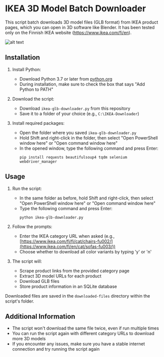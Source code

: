 # IKEA 3D Model Batch Downloader

This script batch downloads 3D model files (GLB format) from IKEA product pages, which you can open in 3D software like Blender. It has been tested only on the Finnish IKEA website (https://www.ikea.com/fi/en).

![alt text]([http://url/to/img.png](https://raw.githubusercontent.com/apinanaivot/IKEA-3d-model-batch-downloader/main/sample.jpg))

## Installation

1. Install Python:
   - Download Python 3.7 or later from [python.org](https://www.python.org/downloads/)
   - During installation, make sure to check the box that says "Add Python to PATH"

2. Download the script:
   - Download `ikea-glb-downloader.py` from this repository
   - Save it to a folder of your choice (e.g., `C:\IKEA-Downloader`)

3. Install required packages:
   - Open the folder where you saved `ikea-glb-downloader.py`
   - Hold Shift and right-click in the folder, then select "Open PowerShell window here" or "Open command window here"
   - In the opened window, type the following command and press Enter:
     ```
     pip install requests beautifulsoup4 tqdm selenium webdriver_manager
     ```

## Usage

1. Run the script:
   - In the same folder as before, hold Shift and right-click, then select "Open PowerShell window here" or "Open command window here"
   - Type the following command and press Enter:
     ```
     python ikea-glb-downloader.py
     ```

2. Follow the prompts:
   - Enter the IKEA category URL when asked (e.g., [https://www.ikea.com/fi/fi/cat/chairs-fu002/](https://www.ikea.com/fi/en/cat/sofas-fu003/))
   - Choose whether to download all color variants by typing 'y' or 'n'

3. The script will:
   - Scrape product links from the provided category page
   - Extract 3D model URLs for each product
   - Download GLB files
   - Store product information in an SQLite database

Downloaded files are saved in the `downloaded-files` directory within the script's folder.

## Additional Information

- The script won't download the same file twice, even if run multiple times
- You can run the script again with different category URLs to download more 3D models
- If you encounter any issues, make sure you have a stable internet connection and try running the script again
